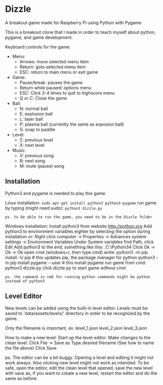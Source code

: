 # Dizzle
A breakout game made for Raspberry Pi using Python with Pygame

This is a breakout clone that I made in order to teach
myself about python, pygame, and game development.

Keyboard controls for the game:
- Menu:
	- Arrows: move selected menu item
	- Return: goto selected menu item
	- ESC: return to main menu or exit game
- Game: 
	- Pause/break: pauses the game
	- Return while paused: options menu
	- ESC: Click 3-4 times to quit to highscore menu
	- Q or C: Close the game
- Ball:
	- N: normal ball
	- E: explosion ball
	- L: laser ball
	- P: plasma ball (currently the same as exposion ball)
	- S: snap to paddle
- Level:
	- Z: previous level
	- X: next level
- Music:
	- V: previous song
	- B: next song
	- M: mute (pause) song
	

Installation
------------
Python3 and pygame is needed to play this game.

Linux installation:
	`sudo apt-get install python3 python3-pygame`
	run game by typing (might need sudo):
		`python3 dizzle.py`
		
	ps. to be able to run the game, you need to be in the Dizzle folder

Windows installation:
	Install python3 from website http://python.org
	Add python3 to environment variables eighter by selecting the option during installation or:
		Right click computer -> Properties -> Advances system settings -> Environment Variables
		Under System variables find Path, click Edit
		Add python3 to the end, something like this:
		;C:\Python34
		Click Ok -> Ok -> Ok
	open cmd (windows+r, then type cmd)
	write:
		python3 -m pip install -U pip			# this updates pip, the package manager for python
		python3 -m pip install pygame --user	# this install pygame
	run game from cmd:
		python3 dizzle.py
	click dizzle.py to start game without cmd
	
	ps. the command in cmd for running python commands might be python instead of python3
	
Level Editor
------------
New levels can be added using the built-in level editor.
Levels must be saved to 'data/assets/levels/' directory
in order to be recognized by the game.

Only the filename is important, ex.
level_1.json
level_2.json
level_3.json

How to make a new level:
Start up the level-editor.
Make changes to the clean level.
Click File -> Save as
Type desired filename (See how to name the file above)
Click Save

ps. The editor can be a bit buggy.
Opening a level and editing it might not work always.
Also clicking new level might not work as intended.
To be safe, open the editor,
edit the clean level that opened,
save the new level with save as,
if you want to create a new level,
restart the editor and do the same as before.

